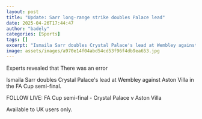 ```yaml
---
layout: post
title: "Update: Sarr long-range strike doubles Palace lead"
date: 2025-04-26T17:44:47
author: "badely"
categories: [Sports]
tags: []
excerpt: "Ismaila Sarr doubles Crystal Palace's lead at Wembley against Aston Villa in the FA Cup semi-final."
image: assets/images/a970e14f04abd54cd53f96f4db9ea653.jpg
---
```


Experts revealed that There was an error

Ismaila Sarr doubles Crystal Palace's lead at Wembley against Aston Villa in the FA Cup semi-final.

FOLLOW LIVE: FA Cup semi-final - Crystal Palace v Aston Villa

Available to UK users only.

